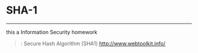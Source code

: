 # SHA-1
***
this a Information Security homework

> : Secure Hash Algorithm (SHA1)
>  http://www.webtoolkit.info/

